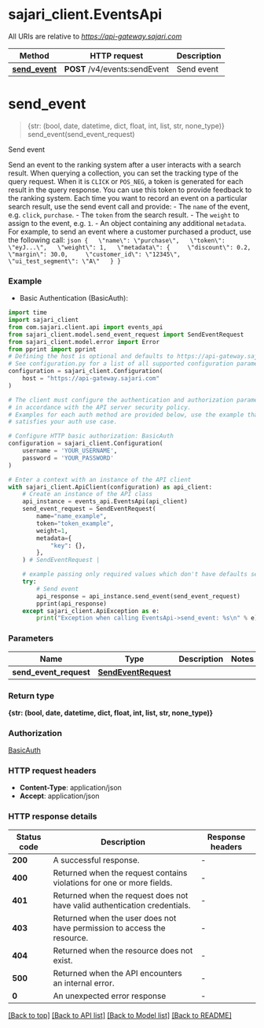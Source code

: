 # sajari_client.EventsApi

All URIs are relative to *https://api-gateway.sajari.com*

Method | HTTP request | Description
------------- | ------------- | -------------
[**send_event**](EventsApi.md#send_event) | **POST** /v4/events:sendEvent | Send event


# **send_event**
> {str: (bool, date, datetime, dict, float, int, list, str, none_type)} send_event(send_event_request)

Send event

Send an event to the ranking system after a user interacts with a search result.  When querying a collection, you can set the tracking type of the query request. When it is `CLICK` or `POS_NEG`, a token is generated for each result in the query response. You can use this token to provide feedback to the ranking system. Each time you want to record an event on a particular search result, use the send event call and provide:  - The `name` of the event, e.g. `click`, `purchase`. - The `token` from the search result. - The `weight` to assign to the event, e.g. `1`. - An object containing any additional `metadata`.  For example, to send an event where a customer purchased a product, use the following call:  ```json {   \"name\": \"purchase\",   \"token\": \"eyJ...\",   \"weight\": 1,   \"metadata\": {     \"discount\": 0.2,     \"margin\": 30.0,     \"customer_id\": \"12345\",     \"ui_test_segment\": \"A\"   } } ```

### Example

* Basic Authentication (BasicAuth):
```python
import time
import sajari_client
from com.sajari.client.api import events_api
from sajari_client.model.send_event_request import SendEventRequest
from sajari_client.model.error import Error
from pprint import pprint
# Defining the host is optional and defaults to https://api-gateway.sajari.com
# See configuration.py for a list of all supported configuration parameters.
configuration = sajari_client.Configuration(
    host = "https://api-gateway.sajari.com"
)

# The client must configure the authentication and authorization parameters
# in accordance with the API server security policy.
# Examples for each auth method are provided below, use the example that
# satisfies your auth use case.

# Configure HTTP basic authorization: BasicAuth
configuration = sajari_client.Configuration(
    username = 'YOUR_USERNAME',
    password = 'YOUR_PASSWORD'
)

# Enter a context with an instance of the API client
with sajari_client.ApiClient(configuration) as api_client:
    # Create an instance of the API class
    api_instance = events_api.EventsApi(api_client)
    send_event_request = SendEventRequest(
        name="name_example",
        token="token_example",
        weight=1,
        metadata={
            "key": {},
        },
    ) # SendEventRequest | 

    # example passing only required values which don't have defaults set
    try:
        # Send event
        api_response = api_instance.send_event(send_event_request)
        pprint(api_response)
    except sajari_client.ApiException as e:
        print("Exception when calling EventsApi->send_event: %s\n" % e)
```


### Parameters

Name | Type | Description  | Notes
------------- | ------------- | ------------- | -------------
 **send_event_request** | [**SendEventRequest**](SendEventRequest.md)|  |

### Return type

**{str: (bool, date, datetime, dict, float, int, list, str, none_type)}**

### Authorization

[BasicAuth](../README.md#BasicAuth)

### HTTP request headers

 - **Content-Type**: application/json
 - **Accept**: application/json


### HTTP response details
| Status code | Description | Response headers |
|-------------|-------------|------------------|
**200** | A successful response. |  -  |
**400** | Returned when the request contains violations for one or more fields. |  -  |
**401** | Returned when the request does not have valid authentication credentials. |  -  |
**403** | Returned when the user does not have permission to access the resource. |  -  |
**404** | Returned when the resource does not exist. |  -  |
**500** | Returned when the API encounters an internal error. |  -  |
**0** | An unexpected error response |  -  |

[[Back to top]](#) [[Back to API list]](../README.md#documentation-for-api-endpoints) [[Back to Model list]](../README.md#documentation-for-models) [[Back to README]](../README.md)

